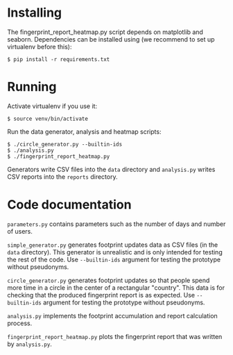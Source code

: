 
# Installing

The fingerprint_report_heatmap.py script depends on matplotlib and seaborn.
Dependencies can be installed using (we recommend to set up virtualenv before
this):

```
$ pip install -r requirements.txt
```


# Running

Activate virtualenv if you use it:

```
$ source venv/bin/activate
```

Run the data generator, analysis and heatmap scripts:

```
$ ./circle_generator.py --builtin-ids
$ ./analysis.py
$ ./fingerprint_report_heatmap.py
```

Generators write CSV files into the `data` directory and `analysis.py` writes
CSV reports into the `reports` directory.

# Code documentation

`parameters.py` contains parameters such as the number of days and number of
users.

`simple_generator.py` generates footprint updates data as CSV files
(in the `data` directory). This generator is unrealistic and is only
intended for testing the rest of the code. Use `--builtin-ids`
argument for testing the prototype without pseudonyms.

`circle_generator.py` generates footprint updates so that people spend
more time in a circle in the center of a rectangular "country". This
data is for checking that the produced fingerprint report is as
expected. Use `--builtin-ids` argument for testing the prototype
without pseudonyms.

`analysis.py` implements the footprint accumulation and report calculation
process.

`fingerprint_report_heatmap.py` plots the fingerprint report that was written by
`analysis.py`.
